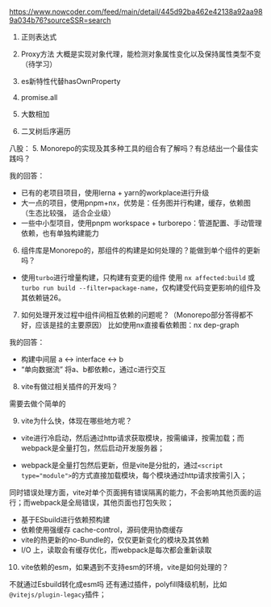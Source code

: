 

<https://www.nowcoder.com/feed/main/detail/445d92ba462e42138a92aa989a034b76?sourceSSR=search>

1. 正则表达式
2. Proxy方法
大概是实现对象代理，能检测对象属性变化以及保持属性类型不变（待学习）     

3. es新特性代替hasOwnProperty
4. promise.all
5. 大数相加
6. 二叉树后序遍历


八股：
5. Monorepo的实现及其多种工具的组合有了解吗？有总结出一个最佳实践吗？

我的回答：
- 已有的老项目项目，使用lerna + yarn的workplace进行升级
- 大一点的项目，使用pnpm+nx，优势是：任务图并行构建，缓存，依赖图（生态比较强， 适合企业级）
- 一些中小型项目，使用pnpm workspace + turborepo：管道配置、手动管理依赖，也有单独构建能力

6. 组件库是Monorepo的，那组件的构建是如何处理的？能做到单个组件的更新吗？

- 使用`turbo`进行增量构建，只构建有变更的组件
使用 `nx affected:build` 或 `turbo run build --filter=package-name`，仅构建受代码变更影响的组件及其依赖链26。

7. 如何处理开发过程中组件间相互依赖的问题呢？（Monorepo部分答得都不好，应该是挂的主要原因）
比如使用nx直接看依赖图：nx dep-graph

我的回答：
- 构建中间层 a <-> interface <-> b
- “单向数据流” 将a、b都依赖c，通过c进行交互

8. vite有做过相关插件的开发吗？

需要去做个简单的

9. vite为什么快，体现在哪些地方呢？

- vite进行冷启动，然后通过http请求获取模块，按需编译，按需加载；而webpack是全量打包，然后启动开发服务器；

- webpack是全量打包然后更新，但是vite是分批的，通过`<script type="module">`的方式直接加载模块，每个模块通过http请求按需引入；

同时错误处理方面，vite对单个页面拥有错误隔离的能力，不会影响其他页面的运行；而webpack是全局错误，其他页面也打包失败；

- 基于ESbuild进行依赖预构建
- 依赖使用强缓存 cache-control，源码使用协商缓存
- vite的热更新的no-Bundle的，仅仅更新变化的模块及其依赖
- I/O 上，读取会有缓存优化，而webpack是每次都会重新读取

10. vite依赖的esm，如果遇到不支持esm的环境，vite是如何处理的？

不就通过Esbuild转化成esm吗
还有通过插件，polyfill降级机制，比如`@vitejs/plugin-legacy`插件；
